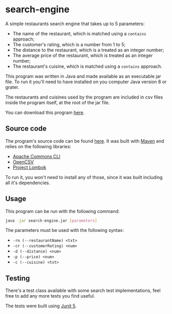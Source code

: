 # search-engine
A simple restaurants search engine that takes up to 5 parameters:
- The name of the restaurant, which is matched using a `contains` approach;
- The customer's rating, which is a number from 1 to 5;
- The distance to the restaurant, which is a treated as an integer number;
- The average price of the restaurant, which is treated as an integer number;
- The restaurant's cuisine, which is matched using a `contains` approach.

This program was written in Java and made available as an executable jar file. To run it you'll need to have installed on you computer Java version 8 or grater.

The restaurants and cuisines used by the program are included in csv files inside the program itself, at the root of the jar file.

You can download this program [here](https://github.com/mvpetrungaro/search-engine/blob/main/bin/search-engine.jar).

## Source code
The program's source code can be found [here](httsp://github.com/mvpetrungaro/search-engine/). It was built with [Maven](https://maven.apache.org/) and relies on the following libraries:

- [Apache Commons CLI](https://commons.apache.org/proper/commons-cli/)
- [OpenCSV](https://opencsv.sourceforge.net/)
- [Project Lombok](https://opencsv.sourceforge.net/)

To run it, you won't need to install any of those, since it was built including all it's dependencies.

## Usage
This program can be run with the following command:

```bash
java -jar search-engine.jar [parameters]
```

The parameters must be used with the following syntax:

- `-rn (--restaurantName) <txt>`
- `-cr (--customerRating) <num>`
- `-d (--distance) <num>`
- `-p (--price) <num>`
- `-c (--cuisine) <txt>`

## Testing
There's a test class available with some search test implementations, feel free to add any more tests you find useful.

The tests were built using [Junit 5](https://junit.org/junit5/).
